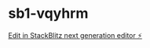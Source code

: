 # sb1-vqyhrm

[Edit in StackBlitz next generation editor ⚡️](https://stackblitz.com/~/github.com/luisdavis/sb1-vqyhrm)